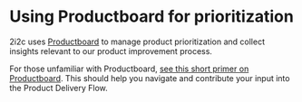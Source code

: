 # Using Productboard for prioritization

2i2c uses [Productboard](https://productboard.com/) to manage product prioritization and collect insights relevant to our product improvement process. 

For those unfamiliar with Productboard, [see this short primer on Productboard](https://docs.google.com/document/d/1UkFcv2klEBOEnZ4CoB7PnVYS6MNOn5fCfM7unbco2lI/edit?usp=sharing).
This should help you navigate and contribute your input into the Product Delivery Flow.
